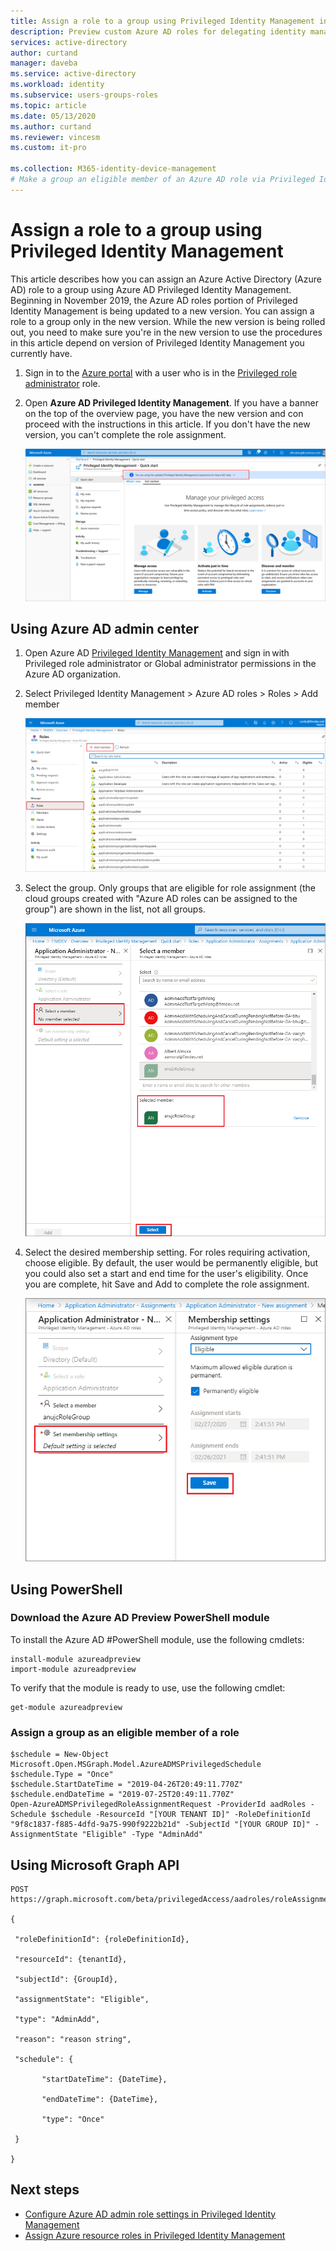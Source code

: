 ```yaml
---
title: Assign a role to a group using Privileged Identity Management in Azure AD | Microsoft Docs
description: Preview custom Azure AD roles for delegating identity management. Manage Azure roles in the Azure portal, PowerShell, or Graph API.
services: active-directory
author: curtand
manager: daveba
ms.service: active-directory
ms.workload: identity
ms.subservice: users-groups-roles
ms.topic: article
ms.date: 05/13/2020
ms.author: curtand
ms.reviewer: vincesm
ms.custom: it-pro

ms.collection: M365-identity-device-management
# Make a group an eligible member of an Azure AD role via Privileged Identity Management
---
```


# Assign a role to a group using Privileged Identity Management

This article describes how you can assign an Azure Active Directory (Azure AD) role to a group using Azure AD Privileged Identity Management. Beginning in November 2019, the Azure AD roles portion of Privileged Identity Management is being updated to a new version. You can assign a role to a group only in the new version. While the new version is being rolled out, you need to make sure you're in the new version to use the procedures in this article depend on version of Privileged Identity Management you currently have.

1. Sign in to the [Azure portal](https://portal.azure.com/) with a user who is in the [Privileged role administrator](../users-groups-roles/directory-assign-admin-roles.md#privileged-role-administrator) role.
1. Open **Azure AD Privileged Identity Management**. If you have a banner on the top of the overview page, you have the new version and con proceed with the instructions in this article. If you don't have the new version, you can't complete the role assignment.

   [![](media/roles-groups-pim-eligible/pim-new-version.png "Select Azure AD > Privileged Identity Management")](media/roles-groups-pim-eligible/pim-new-version.png#lightbox)

## Using Azure AD admin center

1. Open Azure AD [Privileged Identity Management](https://ms.portal.azure.com/?Microsoft_AAD_IAM_GroupRoles=true&Microsoft_AAD_IAM_userRolesV2=true&Microsoft_AAD_IAM_enablePimIntegration=true#blade/Microsoft_Azure_PIMCommon/CommonMenuBlade/quickStart) and sign in with Privileged role administrator or Global administrator permissions in the Azure AD organization.  

1. Select Privileged Identity Management > Azure AD roles > Roles > Add member

    ![Azure AD roles](./media/roles-groups-pim-eligible/roles-list.png)

1. Select the group. Only groups that are eligible for role assignment (the cloud groups created with "Azure AD roles can be assigned to the group") are shown in the list, not all groups.

    ![select the user to whom you're assigning the role](./media/roles-groups-pim-eligible/select-member.png)

1. Select the desired membership setting. For roles requiring activation, choose eligible. By default, the user would be permanently eligible, but you could also set a start and end time for the user's eligibility. Once you are complete, hit Save and Add to complete the role assignment.

    ![select the user to whom you're assigning the role](./media/roles-groups-pim-eligible/set-assignment-settings.png)

## Using PowerShell

### Download the Azure AD Preview PowerShell module

To install the Azure AD #PowerShell module, use the following cmdlets:

    install-module azureadpreview 
    import-module azureadpreview 

To verify that the module is ready to use, use the following cmdlet:

    get-module azureadpreview 

### Assign a group as an eligible member of a role

    $schedule = New-Object Microsoft.Open.MSGraph.Model.AzureADMSPrivilegedSchedule
    $schedule.Type = "Once"     
    $schedule.StartDateTime = "2019-04-26T20:49:11.770Z"
    $schedule.endDateTime = "2019-07-25T20:49:11.770Z"
    Open-AzureADMSPrivilegedRoleAssignmentRequest -ProviderId aadRoles -Schedule $schedule -ResourceId "[YOUR TENANT ID]" -RoleDefinitionId "9f8c1837-f885-4dfd-9a75-990f9222b21d" -SubjectId "[YOUR GROUP ID]" -AssignmentState "Eligible" -Type "AdminAdd" 

## Using Microsoft Graph API

    POST 
    https://graph.microsoft.com/beta/privilegedAccess/aadroles/roleAssignmentRequests  
    
    {
    
     "roleDefinitionId": {roleDefinitionId}, 
    
     "resourceId": {tenantId}, 
    
     "subjectId": {GroupId}, 
    
     "assignmentState": "Eligible", 
    
     "type": "AdminAdd", 
    
     "reason": "reason string", 
    
     "schedule": { 
    
           "startDateTime": {DateTime}, 
    
           "endDateTime": {DateTime}, 
    
           "type": "Once"  
    
     } 
    
    }

## Next steps

- [Configure Azure AD admin role settings in Privileged Identity Management](../privileged-identity-management/pim-how-to-change-default-settings.md)
- [Assign Azure resource roles in Privileged Identity Management](../privileged-identity-management/pim-resource-roles-assign-roles.md)
